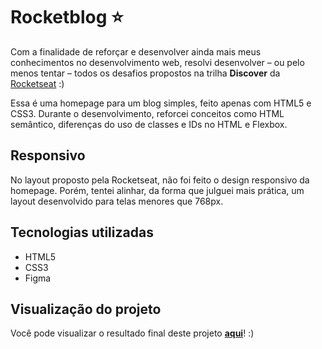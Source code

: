 # Rocketblog ⭐

Com a finalidade de reforçar e desenvolver ainda mais meus conhecimentos no desenvolvimento web, resolvi desenvolver – ou pelo menos tentar – todos os desafios propostos na trilha **Discover** da [Rocketseat](https://app.rocketseat.com.br/discover/challenges) :)

Essa é uma homepage para um blog simples, feito apenas com HTML5 e CSS3. Durante o desenvolvimento, reforcei conceitos como HTML semântico, diferenças do uso de classes e IDs no HTML e Flexbox.

## Responsivo

No layout proposto pela Rocketseat, não foi feito o design responsivo da homepage. Porém, tentei alinhar, da forma que julguei mais prática, um layout desenvolvido para telas menores que 768px.

## Tecnologias utilizadas

- HTML5
- CSS3
- Figma

## Visualização do projeto

Você pode visualizar o resultado final deste projeto [**aqui**](https://anecodes.github.io/desafio-1-rocketblog/)! :)
